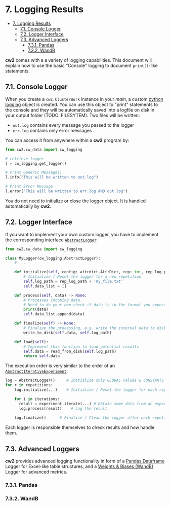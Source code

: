 # 7. Logging Results

- [7. Logging Results](#7-logging-results)
  - [7.1. Console Logger](#71-console-logger)
  - [7.2. Logger Interface](#72-logger-interface)
  - [7.3. Advanced Loggers](#73-advanced-loggers)
    - [7.3.1. Pandas](#731-pandas)
    - [7.3.2. WandB](#732-wandb)

**cw2** comes with a a variety of logging capabilities. This document will explain how to use the basic "Console" logging to document `print()`-like statements.

## 7.1. Console Logger
When you create a `cw2.ClusterWork` instance in your _main_, a custom [python logging](https://docs.python.org/3/howto/logging.html) object is created. You can use this object to "print" statements to the console and they will be automatically saved into a logfile on disk in your output folder (TODO: FILESYTEM). Two files will be written:

- `out.log` contains every message you passed to the logger
- `err.log` contains only error messages

You can access it from anywhere within a **cw2** program by:

```python
from cw2.cw_data import cw_logging

# retrieve logger
l = cw_logging.get_logger()

# Print Generic Message()
l.info("This will be written to out.log")

# Print Error Message
l.error("This will be written to err.log AND out.log")
```

You do not need to initialize or close the logger object. It is handled automatically by **cw2**.

## 7.2. Logger Interface
If you want to implement your own custom logger, you have to implement the corresponding interface [`AbstractLogger`](../cw2/cw_data/cw_logging.py)

```Python
from cw2.cw_data import cw_logging

class MyLogger(cw_logging.AbstractLogger):
    # ...

    def initialize(self, config: attrdict.AttrDict, rep: int, rep_log_path: str):
        # Initialize / Reset the logger for a new repetition
        self.log_path = rep_log_path + 'my_file.txt'
        self.data_list = []

    def process(self, data) -> None:
        # Processes incoming data.
        # Need to do your own check if data is in the format you expect.
        print(data)
        self.data_list.append(data)

    def finalize(self) -> None:
        # Finalize the processing, e.g. write the internal data to disk and close all writers
        write_to_disk(self.data, self.log_path)

    def load(self):
        # Implement this function to load potential results
        self.data = read_from_disk(self.log_path)
        return self.data
```

The execution order is very similar to the order of an [`AbstractIterativeExperiment`](../cw2/experiment.py):

```Python
log = AbstractLogger()     # Initialize only GLOBAL values & CONSTANTS
for r in repetitions:
    log.initialize(...)    # Initialize / Reset the logger for each repetition.

    for i in iterations:
      result = experiment.iterate(...) # Obtain some data from an experiment
      log.process(result)    # Log the result
    
    log.finalize()      # Finalize / Clean the logger after each repetition
```
Each logger is responsible themselves to check results and how handle them.


## 7.3. Advanced Loggers
**cw2** provides advanced logging functionality in form of a [Pandas Dataframe](https://pandas.pydata.org/) Logger for Excel-like table structures, and a [Weights & Biases (WandB)](https://wandb.ai/site) Logger for advanced metrics.
### 7.3.1. Pandas
### 7.3.2. WandB